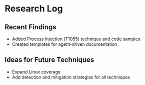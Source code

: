 # Research Log

## Recent Findings
- Added Process Injection (T1055) technique and code samples
- Created templates for agent-driven documentation

## Ideas for Future Techniques
- Expand Linux coverage
- Add detection and mitigation strategies for all techniques
